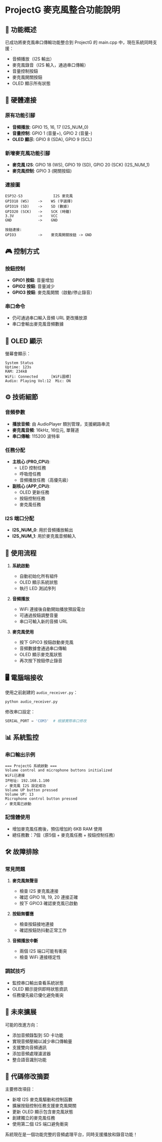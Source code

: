 # ProjectG 麥克風整合功能說明

## 🎯 功能概述

已成功將麥克風串口傳輸功能整合到 ProjectG 的 main.cpp 中，現在系統同時支援：

- 音頻播放（I2S 輸出）
- 麥克風錄音（I2S 輸入，通過串口傳輸）
- 音量控制按鈕
- 麥克風開關按鈕
- OLED 顯示所有狀態

## 🔌 硬體連接

### 原有功能引腳

- **音頻播放**: GPIO 15, 16, 17 (I2S_NUM_0)
- **音量控制**: GPIO 1 (音量+), GPIO 2 (音量-)
- **OLED 顯示**: GPIO 8 (SDA), GPIO 9 (SCL)

### 新增麥克風功能引腳

- **麥克風 I2S**: GPIO 18 (WS), GPIO 19 (SD), GPIO 20 (SCK) (I2S_NUM_1)
- **麥克風控制**: GPIO 3 (開關按鈕)

### 連接圖

```
ESP32-S3              I2S 麥克風
GPIO18 (WS)    ->    WS (字選擇)
GPIO19 (SD)    ->    SD (數據)
GPIO20 (SCK)   ->    SCK (時鐘)
3.3V           ->    VCC
GND            ->    GND

按鈕連接:
GPIO3          ->    麥克風開關按鈕 -> GND
```

## 🎮 控制方式

### 按鈕控制

- **GPIO1 按鈕**: 音量增加
- **GPIO2 按鈕**: 音量減少  
- **GPIO3 按鈕**: 麥克風開關（啟動/停止錄音）

### 串口命令

- 仍可通過串口輸入音頻 URL 更改播放源
- 串口會輸出麥克風音頻數據

## 📱 OLED 顯示

螢幕會顯示：

```
System Status
Uptime: 123s
RAM: 234kB
WiFi: Connected      [WiFi圖標]
Audio: Playing Vol:12  Mic: ON
```

## ⚙️ 技術細節

### 音頻參數

- **播放音頻**: 由 AudioPlayer 類別管理，支援網路串流
- **麥克風音頻**: 16kHz, 16位元, 單聲道
- **串口傳輸**: 115200 波特率

### 任務分配

- **主核心 (PRO_CPU)**:
  - LED 控制任務
  - 呼吸燈任務
  - 音頻播放任務（高優先級）
- **副核心 (APP_CPU)**:
  - OLED 更新任務
  - 按鈕控制任務
  - 麥克風任務

### I2S 端口分配

- **I2S_NUM_0**: 用於音頻播放輸出
- **I2S_NUM_1**: 用於麥克風音頻輸入

## 🚀 使用流程

1. **系統啟動**
   - 自動初始化所有組件
   - OLED 顯示系統狀態
   - 執行 LED 測試序列

2. **音頻播放**  
   - WiFi 連接後自動開始播放預設電台
   - 可通過按鈕調整音量
   - 串口可輸入新的音頻 URL

3. **麥克風使用**
   - 按下 GPIO3 按鈕啟動麥克風
   - 音頻數據會通過串口傳輸
   - OLED 顯示麥克風狀態
   - 再次按下按鈕停止錄音

## 🖥️ 電腦端接收

使用之前創建的 `audio_receiver.py`：

```bash
python audio_receiver.py
```

修改串口設定：

```python
SERIAL_PORT = 'COM3'  # 根據實際串口修改
```

## 📊 系統監控

### 串口輸出示例

```
=== ProjectG 系統啟動 ===
Volume control and microphone buttons initialized
WiFi已連接
IP地址: 192.168.1.100
✓ 麥克風 I2S 設定成功
Volume UP button pressed
Volume UP: 13
Microphone control button pressed
✓ 麥克風已啟動
```

### 記憶體使用

- 增加麥克風任務後，預估增加約 6KB RAM 使用
- 總任務數：7個（原5個 + 麥克風任務 + 按鈕控制任務）

## 🛠️ 故障排除

### 常見問題

1. **麥克風無聲音**
   - 檢查 I2S 麥克風連接
   - 確認 GPIO 18, 19, 20 連接正確
   - 按下 GPIO3 確認麥克風已啟動

2. **按鈕無響應**
   - 檢查按鈕接地連接
   - 確認按鈕防抖動正常工作

3. **音頻播放中斷**
   - 兩個 I2S 端口可能有衝突
   - 檢查 WiFi 連接穩定性

### 調試技巧

- 監控串口輸出查看系統狀態
- OLED 顯示提供即時狀態資訊
- 任務優先級已優化避免衝突

## 🔄 未來擴展

可能的改進方向：

- 添加音頻錄製到 SD 卡功能
- 實現音頻壓縮以減少串口傳輸量
- 支援雙向音頻通訊
- 添加音頻處理濾波器
- 整合語音識別功能

## 📝 代碼修改摘要

主要修改項目：

- 新增 I2S 麥克風驅動和控制函數
- 擴展按鈕控制任務支援麥克風開關
- 更新 OLED 顯示包含麥克風狀態
- 創建獨立的麥克風任務
- 使用第二個 I2S 端口避免衝突

系統現在是一個功能完整的音頻處理平台，同時支援播放和錄音功能！
